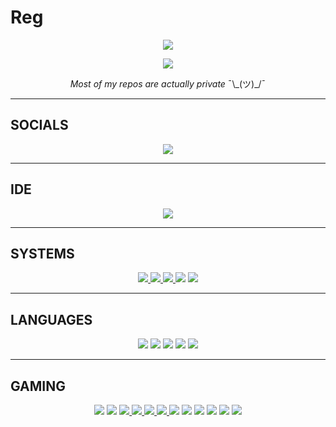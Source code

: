 # Reg

<p align="center">
  <img src="https://github-readme-stats.vercel.app/api?username=RegularRabbit05">
</p>
<p align="center">
  <img src="https://github-readme-stats.vercel.app/api/top-langs/?username=RegularRabbit05">
</p>

<p align=center>
  <i>
    Most of my repos are actually private
  </i>
  ¯\_(ツ)_/¯
</p>
  
***

## SOCIALS

<p align="center">
  <a href="https://discord.com/users/724529682237882408">
    <img src="https://img.shields.io/badge/Discord-7289DA?style=for-the-badge&logo=discord&logoColor=white">
  </a>
</p>

***

## IDE

<p align="center">
  <a href="https://www.jetbrains.com/products/">
    <img src="https://img.shields.io/badge/IntelliJIDEA-000000.svg?style=for-the-badge&logo=intellij-idea&logoColor=white">
  </a>
</p>

***

## SYSTEMS

<p align="center">
  <a href="https://www.microsoft.com/it-it/software-download/windows10">
    <img src="https://img.shields.io/badge/Windows-0078D6?style=for-the-badge&logo=windows&logoColor=white">
  </a>
  <a href="https://manjaro.org/download/">
    <img src="https://img.shields.io/badge/Arch_Linux-1793D1?style=for-the-badge&logo=arch-linux&logoColor=white">
    <img src="https://img.shields.io/badge/Manjaro-eeeeee?style=for-the-badge&logo=Manjaro&logoColor=lime">
  </a>
  <img src="https://img.shields.io/badge/mac%20os-000000?style=for-the-badge&logo=apple&logoColor=white">
  <img src="https://img.shields.io/badge/VMs-0000ff?style=for-the-badge&logo=VirtualBox&logoColor=white">
</p>

***

## LANGUAGES

<p align="center">
  <img src="https://img.shields.io/badge/Java-ED8B00?style=for-the-badge&logo=java&logoColor=white">
  <img src="https://img.shields.io/badge/Go-00ADD8?style=for-the-badge&logo=go&logoColor=white">
  <img src="https://img.shields.io/badge/C%2B%2B-00599C?style=for-the-badge&logo=c%2B%2B&logoColor=white">
  <img src="https://img.shields.io/badge/C%23-239120?style=for-the-badge&logo=c-sharp&logoColor=white">
  <img src="https://img.shields.io/badge/Python-3776AB?style=for-the-badge&logo=python&logoColor=white">
</p>


***

## GAMING

<p align="center">
  <img src="https://img.shields.io/badge/Nintendo_3DS-D12228?style=for-the-badge&logo=nintendo-3ds&logoColor=white">
  <img src="https://img.shields.io/badge/Nintendo_Switch-E60012?style=for-the-badge&logo=nintendo-switch&logoColor=white">
  <a href="https://steamcommunity.com/profiles/76561199053717392">
    <img src="https://img.shields.io/badge/Steam-000000?style=for-the-badge&logo=steam&logoColor=white">
  </a>
  <a href="https://account.xbox.com/en-us/profile?gamertag=RegularRabbit89/">
    <img src="https://img.shields.io/badge/Xbox-107C10?style=for-the-badge&logo=xbox&logoColor=white">
    <img src="https://img.shields.io/badge/Xbox360-107C10?style=for-the-badge&logo=Xbox&logoColor=white">
    <img src="https://img.shields.io/badge/XboxOne-107C10?style=for-the-badge&logo=Xbox&logoColor=white">
  </a>
  <img src="https://img.shields.io/badge/PlayStation-003791?style=for-the-badge&logo=playstation&logoColor=white">
  <img src="https://img.shields.io/badge/PS1-003791?style=for-the-badge&logo=PlayStation%202&logoColor=white">
  <img src="https://img.shields.io/badge/PS2-003791?style=for-the-badge&logo=PlayStation%202&logoColor=white">
  <img src="https://img.shields.io/badge/PS3-003791?style=for-the-badge&logo=PlayStation%203&logoColor=white">
  <img src="https://img.shields.io/badge/PS4-003791?style=for-the-badge&logo=PlayStation%204&logoColor=white">
  <img src="https://img.shields.io/badge/PSP-003791?style=for-the-badge&logo=PlayStation%204&logoColor=white">
</p>
